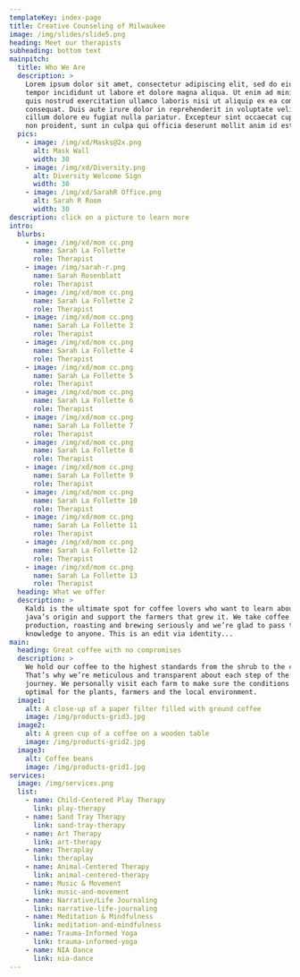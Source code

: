 ```yaml
---
templateKey: index-page
title: Creative Counseling of Milwaukee
image: /img/slides/slide5.png
heading: Meet our therapists
subheading: bottom text
mainpitch:
  title: Who We Are
  description: >
    Lorem ipsum dolor sit amet, consectetur adipiscing elit, sed do eiusmod
    tempor incididunt ut labore et dolore magna aliqua. Ut enim ad minim veniam,
    quis nostrud exercitation ullamco laboris nisi ut aliquip ex ea commodo
    consequat. Duis aute irure dolor in reprehenderit in voluptate velit esse
    cillum dolore eu fugiat nulla pariatur. Excepteur sint occaecat cupidatat
    non proident, sunt in culpa qui officia deserunt mollit anim id est laborum.
  pics:
    - image: /img/xd/Masks@2x.png
      alt: Mask Wall
      width: 30
    - image: /img/xd/Diversity.png
      alt: Diversity Welcome Sign
      width: 30
    - image: /img/xd/SarahR Office.png
      alt: Sarah R Room
      width: 30
description: click on a picture to learn more
intro:
  blurbs:
    - image: /img/xd/mom cc.png
      name: Sarah La Follette
      role: Therapist
    - image: /img/sarah-r.png
      name: Sarah Rosenblatt
      role: Therapist
    - image: /img/xd/mom cc.png
      name: Sarah La Follette 2
      role: Therapist
    - image: /img/xd/mom cc.png
      name: Sarah La Follette 3
      role: Therapist
    - image: /img/xd/mom cc.png
      name: Sarah La Follette 4
      role: Therapist
    - image: /img/xd/mom cc.png
      name: Sarah La Follette 5
      role: Therapist
    - image: /img/xd/mom cc.png
      name: Sarah La Follette 6
      role: Therapist
    - image: /img/xd/mom cc.png
      name: Sarah La Follette 7
      role: Therapist
    - image: /img/xd/mom cc.png
      name: Sarah La Follette 8
      role: Therapist
    - image: /img/xd/mom cc.png
      name: Sarah La Follette 9
      role: Therapist
    - image: /img/xd/mom cc.png
      name: Sarah La Follette 10
      role: Therapist
    - image: /img/xd/mom cc.png
      name: Sarah La Follette 11
      role: Therapist
    - image: /img/xd/mom cc.png
      name: Sarah La Follette 12
      role: Therapist
    - image: /img/xd/mom cc.png
      name: Sarah La Follette 13
      role: Therapist
  heading: What we offer
  description: >
    Kaldi is the ultimate spot for coffee lovers who want to learn about their
    java’s origin and support the farmers that grew it. We take coffee
    production, roasting and brewing seriously and we’re glad to pass that
    knowledge to anyone. This is an edit via identity...
main:
  heading: Great coffee with no compromises
  description: >
    We hold our coffee to the highest standards from the shrub to the cup.
    That’s why we’re meticulous and transparent about each step of the coffee’s
    journey. We personally visit each farm to make sure the conditions are
    optimal for the plants, farmers and the local environment.
  image1:
    alt: A close-up of a paper filter filled with ground coffee
    image: /img/products-grid3.jpg
  image2:
    alt: A green cup of a coffee on a wooden table
    image: /img/products-grid2.jpg
  image3:
    alt: Coffee beans
    image: /img/products-grid1.jpg
services:
  image: /img/services.png
  list:
    - name: Child-Centered Play Therapy
      link: play-therapy
    - name: Sand Tray Therapy
      link: sand-tray-therapy
    - name: Art Therapy
      link: art-therapy
    - name: Theraplay
      link: theraplay
    - name: Animal-Centered Therapy
      link: animal-centered-therapy
    - name: Music & Movement
      link: music-and-movement
    - name: Narrative/Life Journaling
      link: narrative-life-journaling
    - name: Meditation & Mindfulness
      link: meditation-and-mindfulness
    - name: Trauma-Informed Yoga
      link: trauma-informed-yoga
    - name: NIA Dance
      link: nia-dance
---
```

